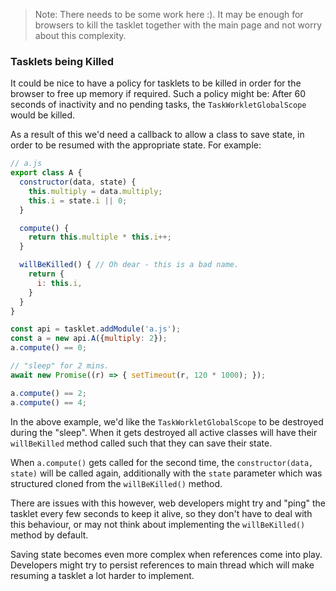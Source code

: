 > Note: There needs to be some work here :). It may be enough for browsers to kill the tasklet together with the main page and
not worry about this complexity.

### Tasklets being Killed

It could be nice to have a policy for tasklets to be killed in order for the browser to free up memory
if required. Such a policy might be: After 60 seconds of inactivity and no pending tasks, the
`TaskWorkletGlobalScope` would be killed.

As a result of this we'd need a callback to allow a class to save state, in order to be resumed with
the appropriate state. For example:

```js
// a.js
export class A {
  constructor(data, state) {
    this.multiply = data.multiply;
    this.i = state.i || 0;
  }

  compute() {
    return this.multiple * this.i++;
  }

  willBeKilled() { // Oh dear - this is a bad name.
    return {
      i: this.i,
    }
  }
}
```

```js
const api = tasklet.addModule('a.js');
const a = new api.A({multiply: 2});
a.compute() == 0;

// "sleep" for 2 mins.
await new Promise((r) => { setTimeout(r, 120 * 1000); });

a.compute() == 2;
a.compute() == 4;
```

In the above example, we'd like the `TaskWorkletGlobalScope` to be destroyed during the "sleep".
When it gets destroyed all active classes will have their `willBeKilled` method called such that
they can save their state.

When `a.compute()` gets called for the second time, the `constructor(data, state)` will be called
again, additionally with the `state` parameter which was structured cloned from the `willBeKilled()`
method.

There are issues with this however, web developers might try and "ping" the tasklet every few
seconds to keep it alive, so they don't have to deal with this behaviour, or may not think about
implementing the `willBeKilled()` method by default.

Saving state becomes even more complex when references come into play. Developers might try to
persist references to main thread which will make resuming a tasklet a lot harder to implement.
